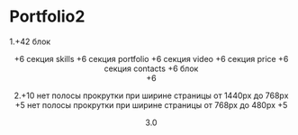 # Portfolio2
1.+42
блок <header> +6
секция skills +6
секция portfolio +6
секция video +6
секция price +6
секция contacts +6
блок <footer> +6
  
2.+10 
  нет полосы прокрутки при ширине страницы от 1440рх до 768рх +5
  нет полосы прокрутки при ширине страницы от 768рх до 480рх +5

3.0
